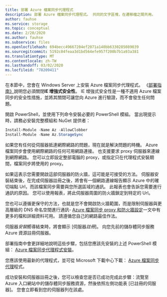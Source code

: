 ```yaml
---
title: 部署 Azure 檔案同步代理程式
description: 部署 Azure 檔案同步代理程式。 共同的文字區塊，在遷移檔之間共用。
author: fauhse
ms.service: storage
ms.topic: conceptual
ms.date: 2/20/2020
ms.author: fauhse
ms.subservice: files
ms.openlocfilehash: 694becc49667204ef2071a140bb6330285089039
ms.sourcegitcommit: 5192c04feaa3d1bd564efe957f200b7b1a93a381
ms.translationtype: MT
ms.contentlocale: zh-TW
ms.lasthandoff: 03/02/2020
ms.locfileid: "78209411"
---
```

在本節中，您會在 Windows Server 上安裝 Azure 檔案同步代理程式。
《[部署指南》](../articles/storage/files/storage-sync-files-deployment-guide.md)說明您必須關閉**IE 增強式安全性**。 IE 增強式安全性是一種不適用 Azure 檔案同步的安全性措施，並將其關閉可讓您向 Azure 進行驗證，而不會發生任何問題。

開啟 PowerShell，並使用下列命令安裝必要的 PowerShell 模組。 當出現提示時，請務必安裝完整模組和 NuGet 提供者：

```powershell
Install-Module -Name Az -AllowClobber
Install-Module -Name Az.StorageSync
```

如果您有任何從伺服器抵達網際網路的問題，現在就是解決問題的時機。 Azure 檔案同步會使用網際網路的任何可用網路連接。
也支援要求 proxy 伺服器來連線到網際網路。 您可以立即設定整部電腦的 proxy，或指定只在代理程式安裝期間，檔案同步將使用的 proxy。

如果這表示您需要開啟這部伺服器的防火牆，這可能是可接受的方法。 伺服器安裝結束後，在完成伺服器註冊之後，將會有一個網路連線報告顯示 Azure 中的確切端點 Url，而該檔案同步需要與您所選區域的通訊。 此報表也會告訴您需要進行通訊的原因。 您可以使用報表，將此伺服器周圍的防火牆鎖定到特定的 Url。

您也可以遵循更保守的方法，也就是您不會開啟防火牆範圍，而是限制伺服器與更高層級的 DNS 命名空間進行通訊- [Azure 檔案同步 proxy 和防火牆設定](../articles/storage/files/storage-sync-files-firewall-and-proxy.md)一文中有更多的檔和詳細資料可用。 請遵循您自己的網路最佳作法。

伺服器*安裝*嚮導結束時，將會顯示 [伺服器*註冊*]。
向您先前的儲存體同步服務 Azure 資源註冊伺服器。

部署指南中會更詳細地說明這些步驟，包括您應該先安裝的上述 PowerShell 模組： [Azure 檔案同步代理程式安裝](../articles/storage/files/storage-sync-files-deployment-guide.md)。

您應該使用最新的代理程式，並可從 Microsoft 下載中心下載： [Azure 檔案同步代理](https://aka.ms/AFS/agent "Azure 檔案同步代理程式下載")程式。

成功安裝和伺服器註冊之後，您可以檢查您是否已成功完成此步驟：流覽至 Azure 入口網站中的儲存體同步服務資源，然後依照左側功能表 [已註冊的伺服器]。 您會立即看到您的伺服器列在該處。
